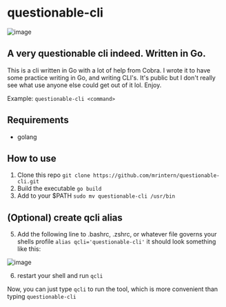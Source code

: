 # questionable-cli
![image](https://user-images.githubusercontent.com/24460340/182623974-eb0641b1-c686-4261-9cca-1a57c4077f1d.png)
## A very questionable cli indeed. Written in Go.

This is a cli written in Go with a lot of help from Cobra. I wrote it to have some practice writing in Go, and writing CLI's.
It's public but I don't really see what use anyone else could get out of it lol. Enjoy.

Example: `questionable-cli <command>`

## Requirements
- golang

## How to use

1.  Clone this repo `git clone https://github.com/mrintern/questionable-cli.git`
2.  Build the executable `go build`
3.  Add to your $PATH `sudo mv questionable-cli /usr/bin`

## (Optional) create qcli alias
5.  Add the following line to .bashrc, .zshrc, or whatever file governs your shells profile `alias qcli='questionable-cli'` it should look something like this:

![image](https://user-images.githubusercontent.com/24460340/183295674-881d8113-d79f-4dd7-af9e-b046ef4796b0.png)

6.  restart your shell and run `qcli`

Now, you can just type `qcli` to run the tool, which is more convenient than typing `questionable-cli`
